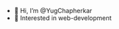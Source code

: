 - 👋 Hi, I’m @YugChapherkar
- 👀 Interested in web-development
<!---
YugChapherkar/YugChapherkar is a ✨ special ✨ repository because its `README.md` (this file) appears on your GitHub profile.
You can click the Preview link to take a look at your changes.
--->

